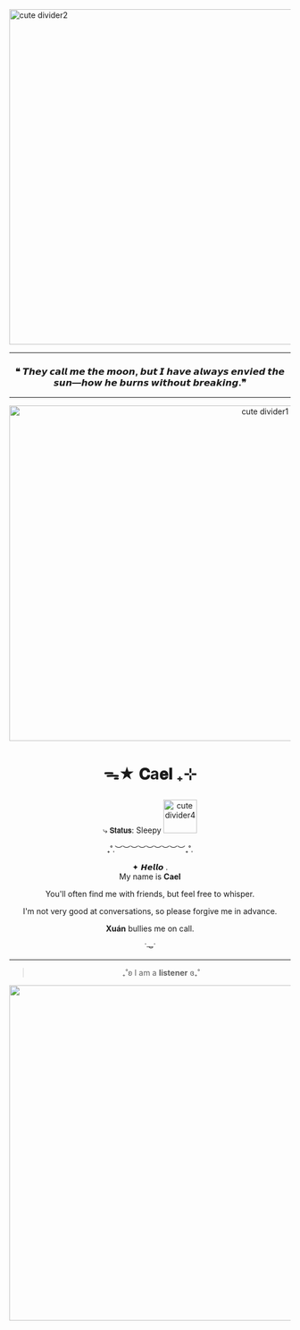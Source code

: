 <img src="https://media.discordapp.net/attachments/1430874004889141283/1430888078074970122/image.png?ex=68fb69de&is=68fa185e&hm=6c5e7ed2b118b1f0c7e5a40b432d60249b1d5de8e69bc880e3993c18f8b4e78e&=&format=webp&quality=lossless&width=714&height=268" width="2000" height="600" alt="cute divider2"/>

---

  <div align='center'>
</p>

 ### ❝ 𝙏𝙝𝙚𝙮 𝙘𝙖𝙡𝙡 𝙢𝙚 𝙩𝙝𝙚 𝙢𝙤𝙤𝙣, 𝙗𝙪𝙩 𝙄 𝙝𝙖𝙫𝙚 𝙖𝙡𝙬𝙖𝙮𝙨 𝙚𝙣𝙫𝙞𝙚𝙙 𝙩𝙝𝙚 𝙨𝙪𝙣—𝙝𝙤𝙬 𝙝𝙚 𝙗𝙪𝙧𝙣𝙨 𝙬𝙞𝙩𝙝𝙤𝙪𝙩 𝙗𝙧𝙚𝙖𝙠𝙞𝙣𝙜.❞
---

<img src="https://media.discordapp.net/attachments/1430874004889141283/1430888191803654334/image.png?ex=68fb69f9&is=68fa1879&hm=4f405fe56004bf8af9b49de34eb96c89545e7f1c883971bd1050bbfd8df7e500&=&format=webp&quality=lossless&width=475&height=268" width="900" height="600" alt="cute divider1"/>

#  <p align="center"> ᯓ★ 𝐂a𝐞𝐥 ₊⊹
⤷  𝗦𝘁𝗮𝘁𝘂𝘀: Sleepy
<img src="https://64.media.tumblr.com/ef60e4395af2e56b1b7307f7ef598c18/ac7ca9e806546f3b-d5/s1280x1920/9b3f2432ebd54d48b22e0b21b69de5189406988f.pnj" width="60" height="60" alt="cute divider4"/>

<p align="center">₊˚.︶︶︶︶︶︶︶︶︶₊˚.</p> 

✦ 𝙃𝙚𝙡𝙡𝙤 .    
My name is **Cael**

You'll often find me with friends, 
but feel free to whisper.

I'm not very good at conversations, so please forgive me in advance.

**Xuán** bullies me on call.

˙𐃷˙

---

> ₊˚ʚ I am a **listener** ɞ₊˚  



 

<img src="https://media.discordapp.net/attachments/1430874004889141283/1430888140075434126/image.png?ex=68fb69ed&is=68fa186d&hm=48b695911bd58fc5cc435d1afa623054b4eedf8b9904529e5add7fa0eb2c69de&=&format=webp&quality=lossless&width=714&height=268" width="2000" height="600" alt="cute divider3"/>
